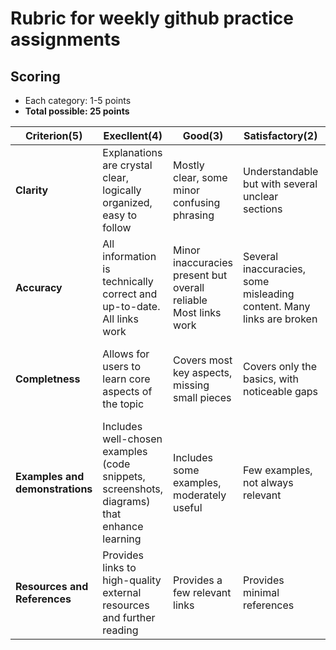 # Rubric for weekly github practice assignments

## Scoring
- Each category: 1-5 points  
- **Total possible: 25 points**

| **Criterion(5)** | **Execllent(4)** | **Good(3)** | **Satisfactory(2)** | **Not Good (0)** |
|----------|-----------------|-----------------|-------------|---------------------|
| **Clarity**  | Explanations are crystal clear, logically organized, easy to follow| Mostly clear, some minor confusing phrasing| Understandable but with several unclear sections| Incomprehensible|
| **Accuracy** | All information is technically correct and up-to-date. All links work | Minor inaccuracies present but overall reliable Most links work | Several inaccuracies, some misleading content. Many links are broken | Many errors or outdated instructions. No links work |
| **Completness** | Allows for users to learn core aspects of the topic | Covers most key aspects, missing small pieces | Covers only the basics, with noticeable gaps | Major gaps; important elements missing. Users unable to learn the topic |
| **Examples and demonstrations**  | Includes well-chosen examples (code snippets, screenshots, diagrams) that enhance learning | Includes some examples, moderately useful | Few examples, not always relevant | No useful examples    |
| **Resources and References**    | Provides links to high-quality external resources and further reading | Provides a few relevant links| Provides minimal references | No resources or references provided | 

